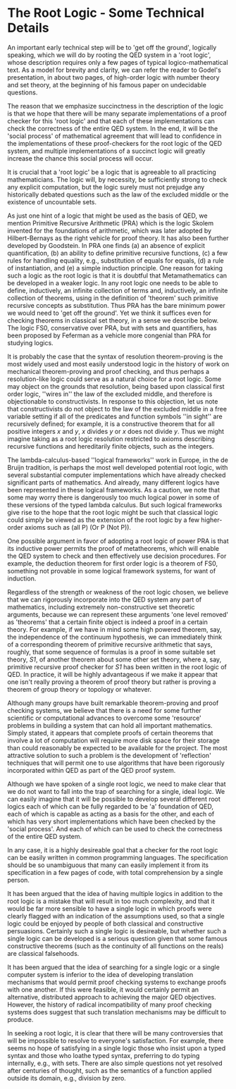 # The Root Logic - Some Technical Details

An important early technical step will be to 'get off the ground', logically speaking, which we will do by rooting the QED system in a 'root logic', whose description requires only a few pages of typical logico-mathematical text. As a model for brevity and clarity, we can refer the reader to Godel's presentation, in about two pages, of high-order logic with number theory and set theory, at the beginning of his famous paper on undecidable questions.

The reason that we emphasize succinctness in the description of the logic is that we hope that there will be many separate implementations of a proof checker for this 'root logic' and that each of these implementations can check the correctness of the entire QED system. In the end, it will be the 'social process' of mathematical agreement that will lead to confidence in the implementations of these proof-checkers for the root logic of the QED system, and multiple implementations of a succinct logic will greatly increase the chance this social process will occur.

It is crucial that a 'root logic' be a logic that is agreeable to all practicing mathematicians. The logic will, by necessity, be sufficiently strong to check any explicit computation, but the logic surely must not prejudge any historically debated questions such as the law of the excluded middle or the existence of uncountable sets.

As just one hint of a logic that might be used as the basis of QED, we mention Primitive Recursive Arithmetic (PRA) which is the logic Skolem invented for the foundations of arithmetic, which was later adopted by Hilbert-Bernays as the right vehicle for proof theory. It has also been further developed by Goodstein. In PRA one finds (a) an absence of explicit quantification, (b) an ability to define primitive recursive functions, (c) a few rules for handling equality, e.g., substitution of equals for equals, (d) a rule of instantiation, and (e) a simple induction principle. One reason for taking such a logic as the root logic is that it is doubtful that Metamathematics can be developed in a weaker logic. In any root logic one needs to be able to define, inductively, an infinite collection of terms and, inductively, an infinite collection of theorems, using in the definition of 'theorem' such primitive recursive concepts as substitution. Thus PRA has the bare minimum power we would need to 'get off the ground'. Yet we think it suffices even for checking theorems in classical set theory, in a sense we describe below. The logic FS0, conservative over PRA, but with sets and quantifiers, has been proposed by Feferman as a vehicle more congenial than PRA for studying logics.

It is probably the case that the syntax of resolution theorem-proving is the most widely used and most easily understood logic in the history of work on mechanical theorem-proving and proof checking, and thus perhaps a resolution-like logic could serve as a natural choice for a root logic. Some may object on the grounds that resolution, being based upon classical first order logic, ''wires in'' the law of the excluded middle, and therefore is objectionable to constructivists. In response to this objection, let us note that constructivists do not object to the law of the excluded middle in a free variable setting if all of the predicates and function symbols ''in sight'' are recursively defined; for example, it is a constructive theorem that for all positive integers _x_ and _y_, _x_ divides _y_ or _x_ does not divide _y_. Thus we might imagine taking as a root logic resolution restricted to axioms describing recursive functions and hereditarily finite objects, such as the integers.

The lambda-calculus-based ''logical frameworks'' work in Europe, in the de Bruijn tradition, is perhaps the most well developed potential root logic, with several substantial computer implementations which have already checked significant parts of mathematics. And already, many different logics have been represented in these logical frameworks. As a caution, we note that some may worry there is dangerously too much logical power in some of these versions of the typed lambda calculus. But such logical frameworks give rise to the hope that the root logic might be such that classical logic could simply be viewed as the extension of the root logic by a few higher-order axioms such as (all P) (Or P (Not P)).

One possible argument in favor of adopting a root logic of power PRA is that its inductive power permits the proof of metatheorems, which will enable the QED system to check and then effectively use decision procedures. For example, the deduction theorem for first order logic is a theorem of FS0, something not provable in some logical framework systems, for want of induction.

Regardless of the strength or weakness of the root logic chosen, we believe that we can rigorously incorporate into the QED system any part of mathematics, including extremely non-constructive set theoretic arguments, because we can represent these arguments 'one level removed' as 'theorems' that a certain finite object is indeed a proof in a certain theory. For example, if we have in mind some high powered theorem, say, the independence of the continuum hypothesis, we can immediately think of a corresponding theorem of primitive recursive arithmetic that says, roughly, that some sequence of formulas is a proof in some suitable set theory, _S1_, of another theorem about some other set theory, where a, say, primitive recursive proof checker for _S1_ has been written in the root logic of QED. In practice, it will be highly advantageous if we make it appear that one isn't really proving a theorem of proof theory but rather is proving a theorem of group theory or topology or whatever.

Although many groups have built remarkable theorem-proving and proof checking systems, we believe that there is a need for some further scientific or computational advances to overcome some 'resource' problems in building a system that can hold all important mathematics. Simply stated, it appears that complete proofs of certain theorems that involve a lot of computation will require more disk space for their storage than could reasonably be expected to be available for the project. The most attractive solution to such a problem is the development of 'reflection' techniques that will permit one to use algorithms that have been rigorously incorporated within QED as part of the QED proof system.

Although we have spoken of a single root logic, we need to make clear that we do not want to fall into the trap of searching for a single, ideal logic. We can easily imagine that it will be possible to develop several different root logics each of which can be fully regarded to be 'a' foundation of QED, each of which is capable as acting as a basis for the other, and each of which has very short implementations which have been checked by the 'social process'. And each of which can be used to check the correctness of the entire QED system.

In any case, it is a highly desireable goal that a checker for the root logic can be easily written in common programming languages. The specification should be so unambiguous that many can easily implement it from its specification in a few pages of code, with total comprehension by a single person.

It has been argued that the idea of having multiple logics in addition to the root logic is a mistake that will result in too much complexity, and that it would be far more sensible to have a single logic in which proofs were clearly flagged with an indication of the assumptions used, so that a single logic could be enjoyed by people of both classical and constructive persuasions. Certainly such a single logic is desireable, but whether such a single logic can be developed is a serious question given that some famous constructive theorems (such as the continuity of all functions on the reals) are classical falsehoods.

It has been argued that the idea of searching for a single logic or a single computer system is inferior to the idea of developing translation mechanisms that would permit proof checking systems to exchange proofs with one another. If this were feasible, it would certainly permit an alternative, distributed approach to achieving the major QED objectives. However, the history of radical incompatibility of many proof checking systems does suggest that such translation mechanisms may be difficult to produce.

In seeking a root logic, it is clear that there will be many controversies that will be impossible to resolve to everyone's satisfaction. For example, there seems no hope of satisfying in a single logic those who insist upon a typed syntax and those who loathe typed syntax, preferring to do typing internally, e.g., with sets. There are also simple questions not yet resolved after centuries of thought, such as the semantics of a function applied outside its domain, e.g., division by zero.
